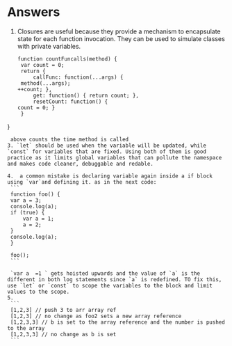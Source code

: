 

# Answers
1. Closures are useful because they provide a mechanism to encapsulate state for each function invocation. They can be used to simulate classes with private variables.
   ```
   function countFuncalls(method) {
    var count = 0;
    return {
        callFunc: function(...args) {
    method(...args);
   ++count; },
        get: function() { return count; },
        resetCount: function() {
   count = 0; }
    }
}
   ```
    above counts the time method is called
3. `let` should be used when the variable will be updated, while `const` for variables that are fixed. Using both of them is good practice as it limits global variables that can pollute the namespace and makes code cleaner, debuggable and redable.

4.  a common mistake is declaring variable again inside a if block using `var`and defining it. as in the next code:
    ```  
    function foo() {
    var a = 3;
    console.log(a);
    if (true) {
        var a = 1;
        a = 2;
    }
    console.log(a);
    }

    foo();  
    ```

    `var a  =1 ` gets hoisted upwards and the value of `a` is the different in both log statements since `a` is redefined. TO fix this, use `let` or `const` to scope the variables to the block and limit values to the scope.
5.  
    ```
    [1,2,3] // push 3 to arr array ref
    [1,2,3] // no change as foo2 sets a new array reference
    [1,2,3,3] // b is set to the array reference and the number is pushed to the array
    [1,2,3,3] // no change as b is set
    ```


